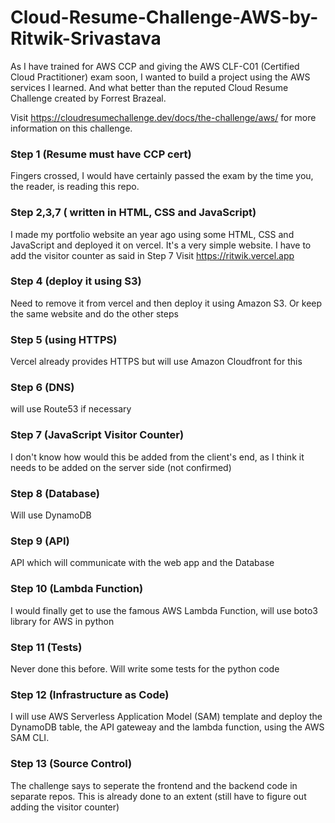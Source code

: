 
# Cloud-Resume-Challenge-AWS-by-Ritwik-Srivastava

As I have trained for AWS CCP and giving the AWS CLF-C01 (Certified Cloud Practitioner) exam soon, I wanted to build a project using the AWS services I learned. And what better than the reputed Cloud Resume Challenge created by Forrest Brazeal.

Visit https://cloudresumechallenge.dev/docs/the-challenge/aws/ for more information on this challenge.

### Step 1 (Resume must have CCP cert)
Fingers crossed, I would have certainly passed the exam by the time you, the reader, is reading this repo.

### Step 2,3,7 ( written in HTML, CSS and JavaScript)

I made my portfolio website an year ago using some HTML, CSS and JavaScript and deployed it on vercel. It's a very simple website.
I have to add the visitor counter as said in Step 7
Visit https://ritwik.vercel.app

### Step 4 (deploy it using S3)
Need to remove it from vercel and then deploy it using Amazon S3. Or keep the same website and do the other steps

### Step 5 (using HTTPS)
Vercel already provides HTTPS but will use Amazon Cloudfront for this

### Step 6 (DNS)
will use Route53 if necessary

### Step 7 (JavaScript Visitor Counter)
I don't know how would this be added from the client's end, as I think it needs to be added on the server side (not confirmed)

### Step 8 (Database)
Will use DynamoDB

### Step 9 (API)
API which will communicate with the web app and the Database

### Step 10 (Lambda Function)
I would finally get to use the famous AWS Lambda Function, will use boto3 library for AWS in python

### Step 11 (Tests)
Never done this before. Will write some tests for the python code

### Step 12 (Infrastructure as Code)
I will use AWS Serverless Application Model (SAM) template and deploy the DynamoDB table, the API gateweay and the lambda function, using the AWS SAM CLI.

### Step 13 (Source Control)
The challenge says to seperate the frontend and the backend code in separate repos. This is already done to an extent (still have to figure out adding the visitor counter)

